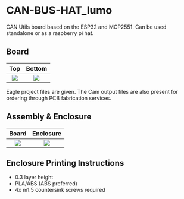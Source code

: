 # CAN-BUS-HAT_lumo
CAN Utils board based on the ESP32 and MCP2551. Can be used standalone or as a raspberry pi hat.

## Board 
Top             |  Bottom
:-------------------------:|:-------------------------:
![](https://raw.githubusercontent.com/Tero-Labs/project-elektra/main/lumo/photos/can%20bus%20hat_top.png)  |  ![](https://raw.githubusercontent.com/Tero-Labs/project-elektra/main/lumo/photos/can%20bus%20hat_bottom.png)

Eagle project files  are given. The Cam output files are also present for ordering through PCB fabrication services.


## Assembly & Enclosure

Board             |  Enclosure
:-------------------------:|:-------------------------:
![](https://raw.githubusercontent.com/Tero-Labs/project-elektra/main/lumo/photos/render_RTX.png)  |  ![](https://raw.githubusercontent.com/Tero-Labs/project-elektra/main/lumo/photos/enclosure-rtx.png)


## Enclosure Printing Instructions
+ 0.3 layer height
+ PLA/ABS (ABS preferred)
+ 4x m1.5 countersink screws required